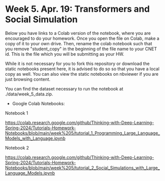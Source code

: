 # Week 5. Apr. 19: Transformers and Social Simulation


Below you have links to a Colab version of the notebook, where you are encouraged to do your homework. Once you open the file on Colab, make a copy of it to your own drive. Then, rename the colab notebook such that you remove "student_copy" in the beginning of the file name to your CNET id. This is the file which you will be submitting as your HW.

While it is not necessary for you to fork this repository or download the static notebooks present here, it is advised to do so so that you have a local copy as well. You can also view the static notebooks on nbviewer if you are just browsing content.

You can find the dataset necessary to run the notebook at ./data/week_5_data.zip.

* Google Colab Notebooks:

Notebook 1

https://colab.research.google.com/github/Thinking-with-Deep-Learning-Spring-2024/Tutorials-Homework-Notebooks/blob/main/week%205/tutorial_1_Programming_Large_Language_Models_with_Language.ipynb

Notebook 2

https://colab.research.google.com/github/Thinking-with-Deep-Learning-Spring-2024/Tutorials-Homework-Notebooks/blob/main/week%205/tutorial_2_Social_Simulations_with_Large_Language_Models.ipynb
